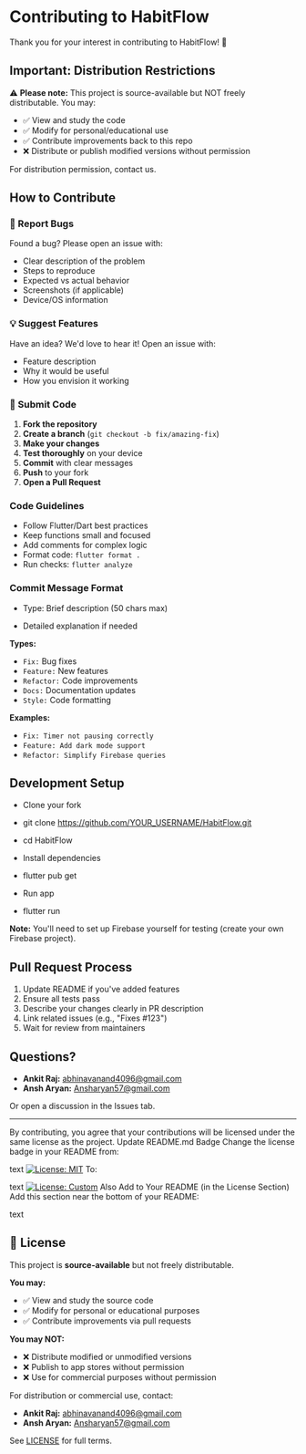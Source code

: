 # Contributing to HabitFlow

Thank you for your interest in contributing to HabitFlow! 🎉

## Important: Distribution Restrictions

⚠️ **Please note:** This project is source-available but NOT freely distributable. You may:
- ✅ View and study the code
- ✅ Modify for personal/educational use
- ✅ Contribute improvements back to this repo
- ❌ Distribute or publish modified versions without permission

For distribution permission, contact us.

## How to Contribute

### 🐛 Report Bugs

Found a bug? Please open an issue with:
- Clear description of the problem
- Steps to reproduce
- Expected vs actual behavior
- Screenshots (if applicable)
- Device/OS information

### 💡 Suggest Features

Have an idea? We'd love to hear it! Open an issue with:
- Feature description
- Why it would be useful
- How you envision it working

### 🔧 Submit Code

1. **Fork the repository**
2. **Create a branch** (`git checkout -b fix/amazing-fix`)
3. **Make your changes**
4. **Test thoroughly** on your device
5. **Commit** with clear messages
6. **Push** to your fork
7. **Open a Pull Request**

### Code Guidelines

- Follow Flutter/Dart best practices
- Keep functions small and focused
- Add comments for complex logic
- Format code: `flutter format .`
- Run checks: `flutter analyze`

### Commit Message Format

- Type: Brief description (50 chars max)

- Detailed explanation if needed

**Types:**
- `Fix:` Bug fixes
- `Feature:` New features
- `Refactor:` Code improvements
- `Docs:` Documentation updates
- `Style:` Code formatting

**Examples:**
- `Fix: Timer not pausing correctly`
- `Feature: Add dark mode support`
- `Refactor: Simplify Firebase queries`

## Development Setup

- Clone your fork
- git clone https://github.com/YOUR_USERNAME/HabitFlow.git
- cd HabitFlow

- Install dependencies
- flutter pub get

- Run app
- flutter run

**Note:** You'll need to set up Firebase yourself for testing (create your own Firebase project).

## Pull Request Process

1. Update README if you've added features
2. Ensure all tests pass
3. Describe your changes clearly in PR description
4. Link related issues (e.g., "Fixes #123")
5. Wait for review from maintainers

## Questions?

- **Ankit Raj:** abhinavanand4096@gmail.com
- **Ansh Aryan:** Ansharyan57@gmail.com

Or open a discussion in the Issues tab.

---

By contributing, you agree that your contributions will be licensed under the same license as the project.
Update README.md Badge
Change the license badge in your README from:

text
[![License: MIT](https://img.shields.io/badge/License-MIT-green.svg)](LICENSE)
To:

text
[![License: Custom](https://img.shields.io/badge/License-Source%20Available-orange.svg)](LICENSE)
Also Add to Your README (in the License Section)
Add this section near the bottom of your README:

text
## 📄 License

This project is **source-available** but not freely distributable.

**You may:**
- ✅ View and study the source code
- ✅ Modify for personal or educational purposes
- ✅ Contribute improvements via pull requests

**You may NOT:**
- ❌ Distribute modified or unmodified versions
- ❌ Publish to app stores without permission
- ❌ Use for commercial purposes without permission

For distribution or commercial use, contact:
- **Ankit Raj:** abhinavanand4096@gmail.com
- **Ansh Aryan:** Ansharyan57@gmail.com

See [LICENSE](LICENSE) for full terms.

